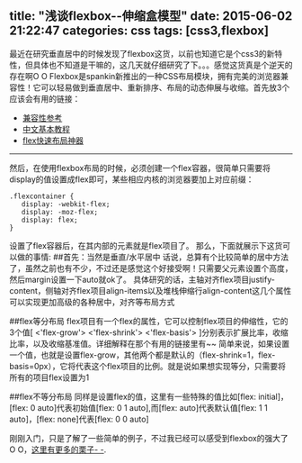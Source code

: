 title: "浅谈flexbox--伸缩盒模型"
date: 2015-06-02 21:22:47
categories: css
tags: [css3,flexbox]
---
最近在研究垂直居中的时候发现了flexbox这货，以前也知道它是个css3的新特性，但具体也不知道是干嘛的，这几天就仔细研究了下。。。感觉这货真是个逆天的存在啊O O
Flexbox是spankin新推出的一种CSS布局模块，拥有完美的浏览器兼容性！它可以轻易做到垂直居中、重新排序、布局的动态伸展与收缩。首先放3个应该会有用的链接：
- [兼容性参考](http://caniuse.com/#feat=flexbox)
- [中文基本教程](http://www.w3.org/html/ig/zh/wiki/Css3-flexbox/zh-hans)
- [flex快速布局神器](http://www.w3cplus.com/css3/flexbox-basics.html)
<!--more-->
***
然后，在使用flexbox布局的时候，必须创建一个flex容器，很简单只需要将display的值设置成flex即可，某些相应内核的浏览器要加上对应前缀：
```
.flexcontainer {
   display: -webkit-flex;
   display: -moz-flex;
   display: flex;
}
```
设置了flex容器后，在其内部的元素就是flex项目了。
那么，下面就展示下这货可以做的事情:
##首先：当然是垂直/水平居中
话说，总算有个比较简单的居中方法了，虽然之前也有不少，不过还是感觉这个好接受啊！只需要父元素设置个高度，然后margin设置一下auto就ok了。
具体研究的话，主轴对齐flex项目justify-content，侧轴对齐flex项目align-items以及堆栈伸缩行align-content这几个属性可以实现更加高级的各种居中，对齐等布局方式
<script src='http://runjs.cn/gist/p3t2gp33/css/midnight'></script>

##flex等分布局
flex项目有一个flex的属性，它可以控制flex项目的伸缩性，它的3个值[ <'flex-grow'> <'flex-shrink'> <'flex-basis'> ]分别表示扩展比率，收缩比率，以及收缩基准值。详细解释在那个有用的链接里有~~
简单来说，如果设置一个值，也就是设置flex-grow，其他两个都是默认的（flex-shrink=1，flex-basis=0px），它将代表这个flex项目的比例。就是说如果想实现等分，只需要将所有的项目flex设置为1
<script src='http://runjs.cn/gist/runx25sp/css/rdark'></script>

##flex不等分布局
同样是设置flex的值，这里有一些特殊的值比如[flex: initial]，[flex: 0 auto]代表初始值[flex: 0 1 auto],而[flex: auto]代表默认值[flex: 1 1 auto]，[flex: none]代表[flex: 0 0 auto]
<script src='http://runjs.cn/gist/3awjriff/css/rdark'></script>
刚刚入门，只是了解了一些简单的例子，不过我已经可以感受到flexbox的强大了O O，[这里有更多的栗子- -](https://css-tricks.com/snippets/css/a-guide-to-flexbox/).